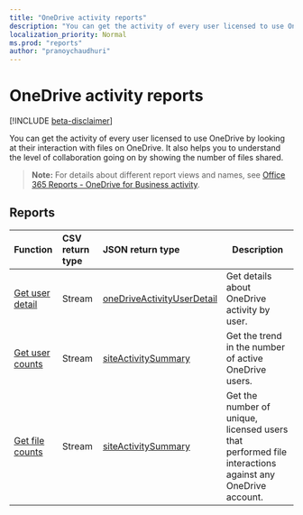 ```yaml
---
title: "OneDrive activity reports"
description: "You can get the activity of every user licensed to use OneDrive by looking at their interaction with files on OneDrive. It also helps you to understand the level of collaboration going on by showing the number of files shared."
localization_priority: Normal
ms.prod: "reports"
author: "pranoychaudhuri"
---
```


# OneDrive activity reports

[!INCLUDE [beta-disclaimer](../../includes/beta-disclaimer.md)]

You can get the activity of every user licensed to use OneDrive by looking at their interaction with files on OneDrive. It also helps you to understand the level of collaboration going on by showing the number of files shared.

> **Note:** For details about different report views and names, see [Office 365 Reports - OneDrive for Business activity](https://support.office.com/client/OneDrive-for-Business-user-activity-8bbe4bf8-221b-46d6-99a5-2fb3c8ef9353).

## Reports

| Function                                 | CSV return type | JSON return type                         | Description                              |
| :--------------------------------------- | :-------------- | :--------------------------------------- | ---------------------------------------- |
| [Get user detail](../api/reportroot-getonedriveactivityuserdetail.md) | Stream          | [oneDriveActivityUserDetail](../resources/onedriveactivityuserdetail.md) | Get details about OneDrive activity by user. |
| [Get user counts](../api/reportroot-getonedriveactivityusercounts.md) | Stream          | [siteActivitySummary](../resources/siteactivitysummary.md) | Get the trend in the number of active OneDrive users. |
| [Get file counts](../api/reportroot-getonedriveactivityfilecounts.md) | Stream          | [siteActivitySummary](../resources/siteactivitysummary.md) | Get the number of unique, licensed users that performed file interactions against any OneDrive account. |
<!--
{
  "type": "#page.annotation",
  "suppressions": [
    "Error: /api-reference/beta/resources/onedrive-activity-reports.md:\r\n      Exception processing links.\r\n    System.ArgumentException: Link Definition was null. Link text: !INCLUDE [beta-disclaimer](../../includes/beta-disclaimer.md)\r\n      at ApiDoctor.Validation.DocFile.get_LinkDestinations()\r\n      at ApiDoctor.Validation.DocSet.ValidateLinks(Boolean includeWarnings, String[] relativePathForFiles, IssueLogger issues, Boolean requireFilenameCaseMatch, Boolean printOrphanedFiles)"
  ]
}
-->
